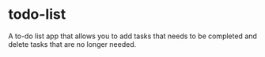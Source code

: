 # todo-list
A to-do list app that allows you to add tasks that needs to be completed and delete tasks that are no longer needed.
